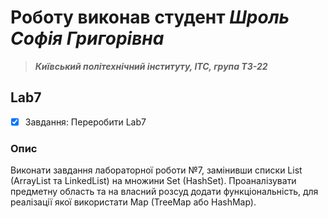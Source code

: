 # Роботу виконав студент ***Шроль Софія Григорівна***
> ***Київський політехнічний інституту, ІТС, група ТЗ-22***
## Lab7
- [x] Завдання: Переробити Lab7
### Опис
Виконати завдання лабораторної роботи №7, замінивши списки List (ArrayList та LinkedList) на множини Set (HashSet). Проаналізувати предметну область та на власний розсуд додати функціональність, для реалізації якої використати Map (TreeMap або HashMap).